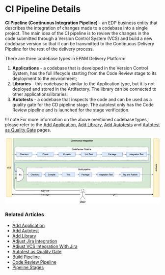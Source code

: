 # CI Pipeline Details

**CI Pipeline (Continuous Integration Pipeline)** - an EDP business entity that describes the integration of changes made to a codebase into a single project. The main idea of the CI pipeline is to review the changes in the code submitted through a Version Control System (VCS)
and build a new codebase version so that it can be transmitted to the Continuous Delivery Pipeline for the rest of the delivery process.

There are three codebase types in EPAM Delivery Platform:

1. **Applications** - a codebase that is developed in the Version Control System, has the full lifecycle starting from the Code Review stage to its deployment to the environment;
2. **Libraries** - this codebase is similar to the Application type, but it is not deployed and stored in the Artifactory. The library can be connected to other applications/libraries;
3. **Autotests** - a codebase that inspects the code and can be used as a quality gate for the CD pipeline stage. The autotest only has the Code Review pipeline and is launched for the stage verification.

!!! note
    For more information on the above mentioned codebase types, please refer to the [Add Application](add-application.md), [Add Library](add-library.md), [Add Autotests](add-autotest.md) and [Autotest as Quality Gate](../use-cases/autotest-as-quality-gate.md) pages.

![edp-ci-pipeline](../assets/user-guide/edp-ci-pipeline.png "edp-ci-pipeline")

### Related Articles

* [Add Application](add-application.md)
* [Add Autotest](add-autotest.md)
* [Add Library](add-library.md)
* [Adjust Jira Integration](../operator-guide/jira-integration.md)
* [Adjust VCS Integration With Jira](../operator-guide/jira-gerrit-integration.md)
* [Autotest as Quality Gate](../use-cases/autotest-as-quality-gate.md)
* [Build Pipeline](build-pipeline.md)
* [Code Review Pipeline](code-review-pipeline.md)
* [Pipeline Stages](pipeline-stages.md)
